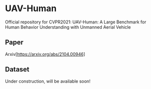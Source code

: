 # UAV-Human
Official repository for CVPR2021: UAV-Human: A Large Benchmark for Human Behavior Understanding with Unmanned Aerial Vehicle

## Paper

Arxiv[https://arxiv.org/abs/2104.00946]

## Dataset
Under construction, will be available soon!
